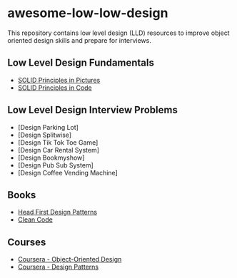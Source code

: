# awesome-low-low-design
This repository contains low level design (LLD) resources to improve object oriented design skills and prepare for interviews.

## Low Level Design Fundamentals
- [SOLID Principles in Pictures](https://medium.com/backticks-tildes/the-s-o-l-i-d-principles-in-pictures-b34ce2f1e898)
- [SOLID Principles in Code](https://medium.com/android-news/solid-principles-the-definitive-guide-75e30a284dea)

## Low Level Design Interview Problems
- [Design Parking Lot]
- [Design Splitwise]
- [Design Tik Tok Toe Game]
- [Design Car Rental System]
- [Design Bookmyshow]
- [Design Pub Sub System]
- [Design Coffee Vending Machine]

## Books
- [Head First Design Patterns](https://www.amazon.com/Head-First-Design-Patterns-Object-Oriented/dp/149207800X/)
- [Clean Code](https://www.amazon.com/Clean-Code-Handbook-Software-Craftsmanship/dp/B08X8ZXT15)

## Courses
- [Coursera - Object-Oriented Design](https://www.coursera.org/learn/object-oriented-design)
- [Coursera - Design Patterns](https://www.coursera.org/learn/design-patterns)
